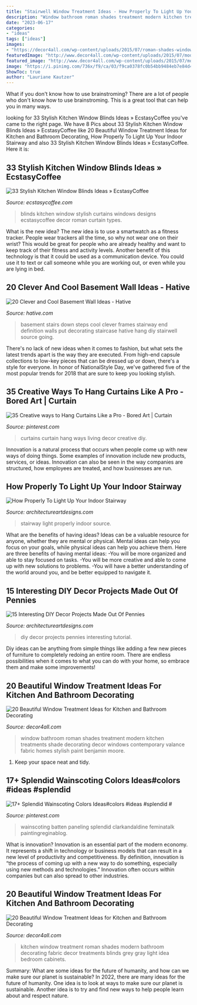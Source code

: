 ```yaml
---
title: "Stairwell Window Treatment Ideas - How Properly To Light Up Your Indoor Stairway"
description: "Window bathroom roman shades treatment modern kitchen treatments shade decorating decor windows contemporary valance fabric homes stylish paint benjamin moore"
date: "2023-06-17"
categories:
- "ideas"
tags: ["ideas"]
images:
- "https://decor4all.com/wp-content/uploads/2015/07/roman-shades-window-treatment-ideas-for-bathroom-decorating-1.jpg"
featuredImage: "http://www.decor4all.com/wp-content/uploads/2015/07/modern-kitchen-decor-roman-shades-window-treatment-ideas-7.jpg"
featured_image: "http://www.decor4all.com/wp-content/uploads/2015/07/modern-kitchen-decor-roman-shades-window-treatment-ideas-7.jpg"
image: "https://i.pinimg.com/736x/f9/ca/03/f9ca0378fc0b54bb9484eb7e84d45a65.jpg"
ShowToc: true
author: "Lauriane Kautzer"
---
```



What if you don't know how to use brainstroming?
There are a lot of people who don't know how to use brainstroming. This is a great tool that can help you in many ways.

	

		
looking for 33 Stylish Kitchen Window Blinds Ideas » EcstasyCoffee you've came to the right page. We have 8 Pics about 33 Stylish Kitchen Window Blinds Ideas » EcstasyCoffee like 20 Beautiful Window Treatment Ideas for Kitchen and Bathroom Decorating, How Properly To Light Up Your Indoor Stairway and also 33 Stylish Kitchen Window Blinds Ideas » EcstasyCoffee. Here it is:
		
    
## 33 Stylish Kitchen Window Blinds Ideas » EcstasyCoffee

<img loading=lazy src="https://i0.wp.com/www.ecstasycoffee.com/wp-content/uploads/2016/10/Kitchen-Window-Blinds-10.jpg?resize=750%2C1000" onerror="this.onerror=null;this.src='https://tse1.mm.bing.net/th?id=OIP.dm8fhezaIskkJoiugs2RegHaJ4&amp;pid=15.1';" alt="33 Stylish Kitchen Window Blinds Ideas » EcstasyCoffee">

_Source: ecstasycoffee.com_

>blinds kitchen window stylish curtains windows designs ecstasycoffee decor roman curtain types. 

	

What is the new idea?
The new idea is to use a smartwatch as a fitness tracker. People wear trackers all the time, so why not wear one on their wrist? This would be great for people who are already healthy and want to keep track of their fitness and activity levels. Another benefit of this technology is that it could be used as a communication device. You could use it to text or call someone while you are working out, or even while you are lying in bed.

    
## 20 Clever And Cool Basement Wall Ideas - Hative

<img loading=lazy src="https://hative.com/wp-content/uploads/2014/05/basement-wall-ideas/6-photo-wall-basement.jpg" onerror="this.onerror=null;this.src='https://tse4.mm.bing.net/th?id=OIP.ROvQT7L-4lhNAQJN3L0IpQHaLh&amp;pid=15.1';" alt="20 Clever and Cool Basement Wall Ideas - Hative">

_Source: hative.com_

>basement stairs down steps cool clever frames stairway end definition walls put decorating staircase hative hang diy stairwell source going. 

	

There's no lack of new ideas when it comes to fashion, but what sets the latest trends apart is the way they are executed. From high-end capsule collections to low-key pieces that can be dressed up or down, there's a style for everyone. In honor of NationalStyle Day, we've gathered five of the most popular trends for 2018 that are sure to keep you looking stylish.

    
## 35 Creative Ways To Hang Curtains Like A Pro - Bored Art | Curtain

<img loading=lazy src="https://i.pinimg.com/736x/74/18/d2/7418d21a4c6b2ca75d080a6ed2f71fd0.jpg" onerror="this.onerror=null;this.src='https://tse2.mm.bing.net/th?id=OIP.CNDntzgETSltDiRgUkF1BwHaKK&amp;pid=15.1';" alt="35 Creative ways to Hang Curtains Like a Pro - Bored Art | Curtain">

_Source: pinterest.com_

>curtains curtain hang ways living decor creative diy. 

	

Innovation is a natural process that occurs when people come up with new ways of doing things. Some examples of innovation include new products, services, or ideas. Innovation can also be seen in the way companies are structured, how employees are treated, and how businesses are run.

    
## How Properly To Light Up Your Indoor Stairway

<img loading=lazy src="https://www.architectureartdesigns.com/wp-content/uploads/2014/12/430-630x630.jpg" onerror="this.onerror=null;this.src='https://tse4.mm.bing.net/th?id=OIP.GpDRza-tM-755k3-NT_GVgHaHa&amp;pid=15.1';" alt="How Properly To Light Up Your Indoor Stairway">

_Source: architectureartdesigns.com_

>stairway light properly indoor source. 

	

What are the benefits of having ideas?
Ideas can be a valuable resource for anyone, whether they are mental or physical. Mental ideas can help you focus on your goals, while physical ideas can help you achieve them. Here are three benefits of having mental ideas: 
-You will be more organized and able to stay focused on tasks. 
-You will be more creative and able to come up with new solutions to problems. 
-You will have a better understanding of the world around you, and be better equipped to navigate it.

    
## 15 Interesting DIY Decor Projects Made Out Of Pennies

<img loading=lazy src="https://www.architectureartdesigns.com/wp-content/uploads/2018/03/15-Interesting-DIY-Decor-Projects-Made-Out-Of-Pennies-10.jpg" onerror="this.onerror=null;this.src='https://tse2.mm.bing.net/th?id=OIP.zbOh_4h_SydP3UP2E9FyUAHaLS&amp;pid=15.1';" alt="15 Interesting DIY Decor Projects Made Out Of Pennies">

_Source: architectureartdesigns.com_

>diy decor projects pennies interesting tutorial. 

	

Diy ideas can be anything from simple things like adding a few new pieces of furniture to completely redoing an entire room. There are endless possibilities when it comes to what you can do with your home, so embrace them and make some improvements!

    
## 20 Beautiful Window Treatment Ideas For Kitchen And Bathroom Decorating

<img loading=lazy src="https://decor4all.com/wp-content/uploads/2015/07/roman-shades-window-treatment-ideas-for-bathroom-decorating-1.jpg" onerror="this.onerror=null;this.src='https://tse2.mm.bing.net/th?id=OIP.TYeHy_myf2BfXm8_7MYiygAAAA&amp;pid=15.1';" alt="20 Beautiful Window Treatment Ideas for Kitchen and Bathroom Decorating">

_Source: decor4all.com_

>window bathroom roman shades treatment modern kitchen treatments shade decorating decor windows contemporary valance fabric homes stylish paint benjamin moore. 

	

1. Keep your space neat and tidy.

    
## 17+ Splendid Wainscoting Colors Ideas#colors #ideas #splendid #

<img loading=lazy src="https://i.pinimg.com/736x/f9/ca/03/f9ca0378fc0b54bb9484eb7e84d45a65.jpg" onerror="this.onerror=null;this.src='https://tse1.mm.bing.net/th?id=OIP.ySZupYMFYH3gn1bvpJmNHwHaJ3&amp;pid=15.1';" alt="17+ Splendid Wainscoting Colors Ideas#colors #ideas #splendid #">

_Source: pinterest.com_

>wainscoting batten paneling splendid clarkandaldine feminatalk paintingreginablog. 

	

What is innovation?
Innovation is an essential part of the modern economy. It represents a shift in technology or business models that can result in a new level of productivity and competitiveness. By definition, innovation is “the process of coming up with a new way to do something, especially using new methods and technologies.” Innovation often occurs within companies but can also spread to other industries.

    
## 20 Beautiful Window Treatment Ideas For Kitchen And Bathroom Decorating

<img loading=lazy src="http://www.decor4all.com/wp-content/uploads/2015/07/modern-kitchen-decor-roman-shades-window-treatment-ideas-7.jpg" onerror="this.onerror=null;this.src='https://tse3.mm.bing.net/th?id=OIP.Vw0JFy0Sa__ciFjNRouHyQAAAA&amp;pid=15.1';" alt="20 Beautiful Window Treatment Ideas for Kitchen and Bathroom Decorating">

_Source: decor4all.com_

>kitchen window treatment roman shades modern bathroom decorating fabric decor treatments blinds grey gray light idea bedroom cabinets. 

	

Summary: What are some ideas for the future of humanity, and how can we make sure our planet is sustainable?
In 2022, there are many ideas for the future of humanity. One idea is to look at ways to make sure our planet is sustainable. Another idea is to try and find new ways to help people learn about and respect nature.

